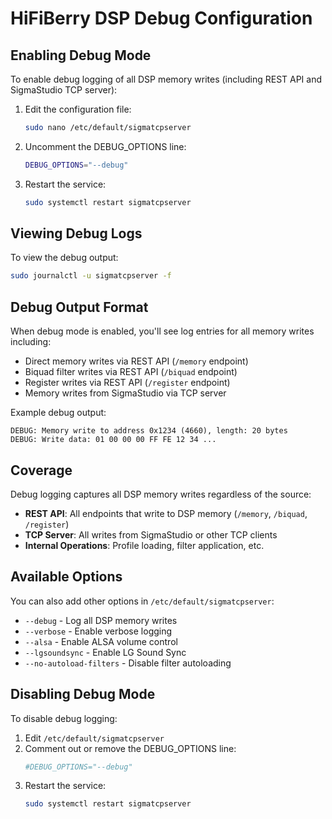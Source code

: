 # HiFiBerry DSP Debug Configuration

## Enabling Debug Mode

To enable debug logging of all DSP memory writes (including REST API and SigmaStudio TCP server):

1. Edit the configuration file:
   ```bash
   sudo nano /etc/default/sigmatcpserver
   ```

2. Uncomment the DEBUG_OPTIONS line:
   ```bash
   DEBUG_OPTIONS="--debug"
   ```

3. Restart the service:
   ```bash
   sudo systemctl restart sigmatcpserver
   ```

## Viewing Debug Logs

To view the debug output:
```bash
sudo journalctl -u sigmatcpserver -f
```

## Debug Output Format

When debug mode is enabled, you'll see log entries for all memory writes including:
- Direct memory writes via REST API (`/memory` endpoint)
- Biquad filter writes via REST API (`/biquad` endpoint) 
- Register writes via REST API (`/register` endpoint)
- Memory writes from SigmaStudio via TCP server

Example debug output:
```
DEBUG: Memory write to address 0x1234 (4660), length: 20 bytes
DEBUG: Write data: 01 00 00 00 FF FE 12 34 ...
```

## Coverage

Debug logging captures all DSP memory writes regardless of the source:
- **REST API**: All endpoints that write to DSP memory (`/memory`, `/biquad`, `/register`)
- **TCP Server**: All writes from SigmaStudio or other TCP clients
- **Internal Operations**: Profile loading, filter application, etc.

## Available Options

You can also add other options in `/etc/default/sigmatcpserver`:

- `--debug` - Log all DSP memory writes
- `--verbose` - Enable verbose logging  
- `--alsa` - Enable ALSA volume control
- `--lgsoundsync` - Enable LG Sound Sync
- `--no-autoload-filters` - Disable filter autoloading

## Disabling Debug Mode

To disable debug logging:

1. Edit `/etc/default/sigmatcpserver`
2. Comment out or remove the DEBUG_OPTIONS line:
   ```bash
   #DEBUG_OPTIONS="--debug"
   ```
3. Restart the service:
   ```bash
   sudo systemctl restart sigmatcpserver
   ```
